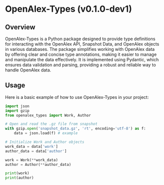 # OpenAlex-Types (v0.1.0-dev1)

## Overview

OpenAlex-Types is a Python package designed to provide type definitions for interacting with the OpenAlex API, Snapshot Data, and OpenAlex objects in various databases. The package simplifies working with OpenAlex data by offering clear and concise type annotations, making it easier to manage and manipulate the data effectively. It is implemented using Pydantic, which ensures data validation and parsing, providing a robust and reliable way to handle OpenAlex data.

## Usage

Here is a basic example of how to use OpenAlex-Types in your project:

```python
import json
import gzip
from openalex_types import Work, Author

# Open and read the .gz file from snapshot
with gzip.open('snapshot_data.gz', 'rt', encoding='utf-8') as f:
    data = json.load(f) # example

# Initialize Work and Author objects
work_data = data['work']
author_data = data['author']

work = Work(**work_data)
author = Author(**author_data)

print(work)
print(author)
```
